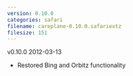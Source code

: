 ```yaml
---
version: 0.10.0
categories: safari
filename: careplane-0.10.0.safariextz
filesize: 151
---
```

v0.10.0 2012-03-13
* Restored Bing and Orbitz functionality

